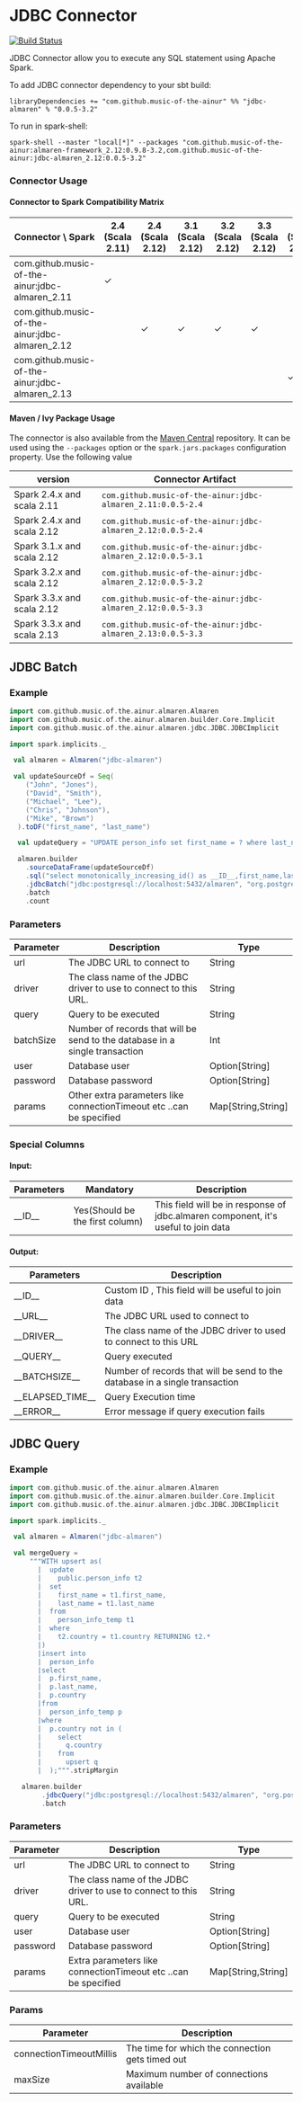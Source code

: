 # JDBC Connector

[![Build Status](https://travis-ci.com/modakanalytics/jdbc.almaren.svg?token=TEB3zRDqVUuChez9334q&branch=master)](https://travis-ci.com/modakanalytics/jdbc.almaren)

JDBC Connector allow you to execute any SQL statement using Apache Spark.

To add JDBC connector dependency to your sbt build:
```
libraryDependencies += "com.github.music-of-the-ainur" %% "jdbc-almaren" % "0.0.5-3.2"
```

To run in spark-shell:
```
spark-shell --master "local[*]" --packages "com.github.music-of-the-ainur:almaren-framework_2.12:0.9.8-3.2,com.github.music-of-the-ainur:jdbc-almaren_2.12:0.0.5-3.2"
```

### Connector Usage

#### Connector to Spark Compatibility Matrix
| Connector \ Spark                               | 2.4<br>(Scala 2.11) | 2.4<br>(Scala 2.12) | 3.1<br>(Scala 2.12)     | 3.2 <br>(Scala 2.12)    | 3.3 <br>(Scala 2.12)    | 3.3 <br>(Scala 2.13) |
|-------------------------------------------------|---------------------|---------------------|---------|---------|---------|-----------|
| com.github.music-of-the-ainur:jdbc-almaren_2.11 | &check;                     |                    |         | | | |
| com.github.music-of-the-ainur:jdbc-almaren_2.12 |                     | &check;             | &check; | &check; | &check;         | |
| com.github.music-of-the-ainur:jdbc-almaren_2.13 |             |                     |         |         |         | &check;| |

#### Maven / Ivy Package Usage
The connector is also available from the
[Maven Central](https://mvnrepository.com/artifact/com.github.music-of-the-ainur)
repository. It can be used using the `--packages` option or the
`spark.jars.packages` configuration property. Use the following value

| version                    | Connector Artifact                                          |
|----------------------------|-------------------------------------------------------------|
| Spark 2.4.x and scala 2.11 | `com.github.music-of-the-ainur:jdbc-almaren_2.11:0.0.5-2.4` |
| Spark 2.4.x and scala 2.12 | `com.github.music-of-the-ainur:jdbc-almaren_2.12:0.0.5-2.4` |
| Spark 3.1.x and scala 2.12 | `com.github.music-of-the-ainur:jdbc-almaren_2.12:0.0.5-3.1` |
| Spark 3.2.x and scala 2.12 | `com.github.music-of-the-ainur:jdbc-almaren_2.12:0.0.5-3.2` |
| Spark 3.3.x and scala 2.12 | `com.github.music-of-the-ainur:jdbc-almaren_2.12:0.0.5-3.3` |
| Spark 3.3.x and scala 2.13 | `com.github.music-of-the-ainur:jdbc-almaren_2.13:0.0.5-3.3` |


## JDBC Batch

### Example

```scala
import com.github.music.of.the.ainur.almaren.Almaren
import com.github.music.of.the.ainur.almaren.builder.Core.Implicit
import com.github.music.of.the.ainur.almaren.jdbc.JDBC.JDBCImplicit

import spark.implicits._

 val almaren = Almaren("jdbc-almaren")

 val updateSourceDf = Seq(
    ("John", "Jones"),
    ("David", "Smith"),
    ("Michael", "Lee"),
    ("Chris", "Johnson"),
    ("Mike", "Brown")
  ).toDF("first_name", "last_name")

  val updateQuery = "UPDATE person_info set first_name = ? where last_name = ?"

  almaren.builder
    .sourceDataFrame(updateSourceDf)
    .sql("select monotonically_increasing_id() as __ID__,first_name,last_name from __TABLE__")
    .jdbcBatch("jdbc:postgresql://localhost:5432/almaren", "org.postgresql.Driver", updateQuery, 1000, Some("postgres"), Some("postgres"),Map("connectionTimeoutMillis" -> "3000","maxSize"->"10"))
    .batch
    .count
```

### Parameters

| Parameter | Description                                                                 | Type               |
|-----------|-----------------------------------------------------------------------------|--------------------|
| url       | The JDBC URL to connect to                                                  | String             |
| driver    | The class name of the JDBC driver to use to connect to this URL.            | String             |
| query     | Query to be executed                                                        | String             |
| batchSize | Number of records that will be send to the database in a single transaction | Int                |
| user      | Database user                                                               | Option[String]     |
| password  | Database password                                                           | Option[String]     |
| params    | Other extra parameters  like connectionTimeout  etc ..can be specified      | Map[String,String] |


### Special Columns

#### Input:

| Parameters | Mandatory                       | Description                                                                        |
|------------|---------------------------------|------------------------------------------------------------------------------------|
| \_\_ID\_\_ | Yes(Should be the first column) | This field will be in response of jdbc.almaren component, it's useful to join data |

#### Output:


| Parameters           | Description                                                                 |
|----------------------|-----------------------------------------------------------------------------|
| \_\_ID\_\_           | Custom ID , This field will be useful to join data                          |
| \_\_URL\_\_          | The JDBC URL used to connect to                                             |
| \_\_DRIVER\_\_       | The class name of the JDBC driver to used to connect to this URL            |
| \_\_QUERY\_\_        | Query executed                                                              |
| \_\_BATCHSIZE\_\_    | Number of records that will be send to the database in a single transaction |
| \_\_ELAPSED_TIME\_\_ | Query Execution time                                                        |
| \_\_ERROR\_\_        | Error message if query execution fails                                      |


## JDBC Query 

### Example 

```scala
import com.github.music.of.the.ainur.almaren.Almaren
import com.github.music.of.the.ainur.almaren.builder.Core.Implicit
import com.github.music.of.the.ainur.almaren.jdbc.JDBC.JDBCImplicit

import spark.implicits._

 val almaren = Almaren("jdbc-almaren")

 val mergeQuery =
     """WITH upsert as(
       |  update
       |    public.person_info t2
       |  set
       |    first_name = t1.first_name,
       |    last_name = t1.last_name
       |  from
       |    person_info_temp t1
       |  where
       |    t2.country = t1.country RETURNING t2.*
       |)
       |insert into
       |  person_info
       |select
       |  p.first_name,
       |  p.last_name,
       |  p.country
       |from
       |  person_info_temp p
       |where
       |  p.country not in (
       |    select
       |      q.country
       |    from
       |      upsert q
       |  );""".stripMargin

   almaren.builder
        .jdbcQuery("jdbc:postgresql://localhost:5432/almaren", "org.postgresql.Driver", mergeQuery, Some("postgres"), Some("postgres"),Map("connectionTimeoutMillis" -> "3000","maxSize"->"10"))
        .batch
```
### Parameters

| Parameter | Description                                                                 | Type               |
|-----------|-----------------------------------------------------------------------------|--------------------|
| url       | The JDBC URL to connect to                                                  | String             |
| driver    | The class name of the JDBC driver to use to connect to this URL.            | String             |
| query     | Query to be executed                                                        | String             |
| user      | Database user                                                               | Option[String]     |
| password  | Database password                                                           | Option[String]     |
| params    | Extra parameters  like connectionTimeout  etc ..can be specified            | Map[String,String] |

### Params 

| Parameter | Description                                                                 |
|-----------|-----------------------------------------------------------------------------|
| connectionTimeoutMillis       |    The time for which the connection gets timed out                          | 
| maxSize       | Maximum number of connections available                             |        
